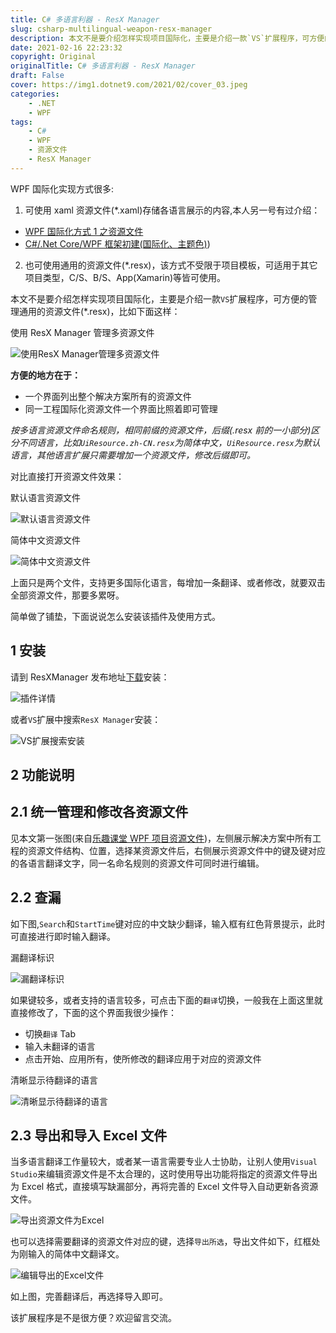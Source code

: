 ```yaml
---
title: C# 多语言利器 - ResX Manager
slug: csharp-multilingual-weapon-resx-manager
description: 本文不是要介绍怎样实现项目国际化，主要是介绍一款`VS`扩展程序，可方便的管理通用的资源文件(*.resx)
date: 2021-02-16 22:23:32
copyright: Original
originalTitle: C# 多语言利器 - ResX Manager
draft: False
cover: https://img1.dotnet9.com/2021/02/cover_03.jpeg
categories: 
    - .NET
    - WPF
tags: 
    - C#
    - WPF
    - 资源文件
    - ResX Manager
---
```


WPF 国际化实现方式很多:

1. 可使用 xaml 资源文件(\*.xaml)存储各语言展示的内容,本人另一号有过介绍：

- [WPF 国际化方式 1 之资源文件](https://mp.weixin.qq.com/s/49AZBiZoY1FPRWBlvxFUpg)
- [C#/.Net Core/WPF 框架初建(国际化、主题色)](https://mp.weixin.qq.com/s/8vxbcBwr05a_-4tKEDB19w))

2. 也可使用通用的资源文件(\*.resx)，该方式不受限于项目模板，可适用于其它项目类型，C/S、B/S、App(Xamarin)等皆可使用。

本文不是要介绍怎样实现项目国际化，主要是介绍一款`VS`扩展程序，可方便的管理通用的资源文件(\*.resx)，比如下面这样：

使用 ResX Manager 管理多资源文件

![使用ResX Manager管理多资源文件](https://img1.dotnet9.com/2021/02/0301.png)

**方便的地方在于：**

- 一个界面列出整个解决方案所有的资源文件
- 同一工程国际化资源文件一个界面比照着即可管理

_按多语言资源文件命名规则，相同前缀的资源文件，后缀(.resx 前的一小部分)区分不同语言，比如`UiResource.zh-CN.resx`为简体中文，`UiResource.resx`为默认语言，其他语言扩展只需要增加一个资源文件，修改后缀即可。_

对比直接打开资源文件效果：

默认语言资源文件

![默认语言资源文件](https://img1.dotnet9.com/2021/02/0302.png)

简体中文资源文件

![简体中文资源文件](https://img1.dotnet9.com/2021/02/0303.png)

上面只是两个文件，支持更多国际化语言，每增加一条翻译、或者修改，就要双击全部资源文件，那要多累呀。

简单做了铺垫，下面说说怎么安装该插件及使用方式。

## 1 安装

请到 ResXManager 发布地址[下载](https://marketplace.visualstudio.com/items?itemName=TomEnglert.ResXManager)安装：

![插件详情](https://img1.dotnet9.com/2021/02/0304.png)

或者`VS`扩展中搜索`ResX Manager`安装：

![VS扩展搜索安装](https://img1.dotnet9.com/2021/02/0305.png)

## 2 功能说明

## 2.1 统一管理和修改各资源文件

见本文第一张图(来自[乐趣课堂 WPF 项目资源文件](https://github.com/dotnet9/lqclass.com))，左侧展示解决方案中所有工程的资源文件结构、位置，选择某资源文件后，右侧展示资源文件中的键及键对应的各语言翻译文字，同一名命名规则的资源文件可同时进行编辑。

## 2.2 查漏

如下图,`Search`和`StartTime`键对应的中文缺少翻译，输入框有红色背景提示，此时可直接进行即时输入翻译。

漏翻译标识

![漏翻译标识](https://img1.dotnet9.com/2021/02/0306.png)

如果键较多，或者支持的语言较多，可点击下面的`翻译`切换，一般我在上面这里就直接修改了，下面的这个界面我很少操作：

- 切换`翻译` Tab
- 输入未翻译的语言
- 点击开始、应用所有，使所修改的翻译应用于对应的资源文件

清晰显示待翻译的语言

![清晰显示待翻译的语言](https://img1.dotnet9.com/2021/02/0307.png)

## 2.3 导出和导入 Excel 文件

当多语言翻译工作量较大，或者某一语言需要专业人士协助，让别人使用`Visual Studio`来编辑资源文件是不太合理的，这时使用导出功能将指定的资源文件导出为 Excel 格式，直接填写缺漏部分，再将完善的 Excel 文件导入自动更新各资源文件。

![导出资源文件为Excel](https://img1.dotnet9.com/2021/02/0308.png)

也可以选择需要翻译的资源文件对应的键，选择`导出所选`，导出文件如下，红框处为刚输入的简体中文翻译文。

![编辑导出的Excel文件](https://img1.dotnet9.com/2021/02/0309.png)

如上图，完善翻译后，再选择导入即可。

该扩展程序是不是很方便？欢迎留言交流。
